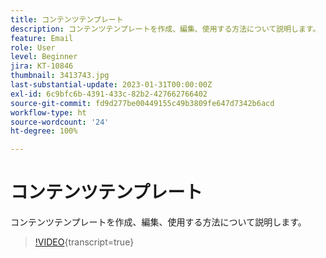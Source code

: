 ```yaml
---
title: コンテンツテンプレート
description: コンテンツテンプレートを作成、編集、使用する方法について説明します。
feature: Email
role: User
level: Beginner
jira: KT-10846
thumbnail: 3413743.jpg
last-substantial-update: 2023-01-31T00:00:00Z
exl-id: 6c9bfc6b-4391-433c-82b2-427662766402
source-git-commit: fd9d277be00449155c49b3809fe647d7342b6acd
workflow-type: ht
source-wordcount: '24'
ht-degree: 100%

---
```


# コンテンツテンプレート

コンテンツテンプレートを作成、編集、使用する方法について説明します。

>[!VIDEO](https://video.tv.adobe.com/v/3413743?quality=12&learn=on){transcript=true}

